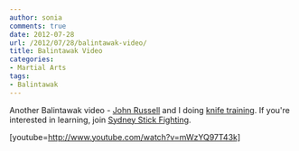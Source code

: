 ```yaml
---
author: sonia
comments: true
date: 2012-07-28
url: /2012/07/28/balintawak-video/
title: Balintawak Video
categories:
- Martial Arts
tags:
- Balintawak
---
```


Another Balintawak video - [John Russell](http://www.russellbalintawak.com/) and I doing [knife training](http://www.youtube.com/watch?v=mWzYQ97T43k). If you're interested in learning, join [Sydney Stick Fighting](http://www.meetup.com/Sydney-Stick-Fighting/).

[youtube=http://www.youtube.com/watch?v=mWzYQ97T43k]
